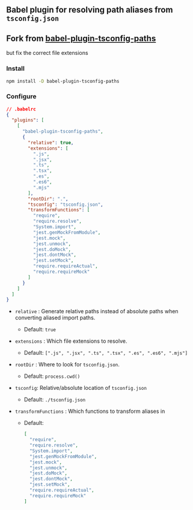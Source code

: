 ## Babel plugin for resolving path aliases from `tsconfig.json`

## Fork from [babel-plugin-tsconfig-paths](https://github.com/Js-Brecht/babel-plugin-tsconfig-paths)
but fix the correct file extensions 

### Install

```sh
npm install -D babel-plugin-tsconfig-paths
```

### Configure

```json
// .babelrc
{
  "plugins": [
    [
      "babel-plugin-tsconfig-paths",
      {
        "relative": true,
        "extensions": [
          ".js",
          ".jsx",
          ".ts",
          ".tsx",
          ".es",
          ".es6",
          ".mjs"
        ],
        "rootDir": ".",
        "tsconfig": "tsconfig.json",
        "transformFunctions": [
          "require",
          "require.resolve",
          "System.import",
          "jest.genMockFromModule",
          "jest.mock",
          "jest.unmock",
          "jest.doMock",
          "jest.dontMock",
          "jest.setMock",
          "require.requireActual",
          "require.requireMock"
        ]
      }
    ]
  ]
}
```

* `relative` : Generate relative paths instead of absolute paths when
  converting aliased import paths.
  * Default: `true`

* `extensions` : Which file extensions to resolve.
  * Default: `[".js", ".jsx", ".ts", ".tsx", ".es", ".es6", ".mjs"]`

* `rootDir` : Where to look for `tsconfig.json`.
  * Default: `process.cwd()`

* `tsconfig`: Relative/absolute location of `tsconfig.json`
  * Default: `./tsconfig.json`

* `transformFunctions` : Which functions to transform aliases in
  * Default:

    ```json
    [
      "require",
      "require.resolve",
      "System.import",
      "jest.genMockFromModule",
      "jest.mock",
      "jest.unmock",
      "jest.doMock",
      "jest.dontMock",
      "jest.setMock",
      "require.requireActual",
      "require.requireMock"
    ]
    ```
